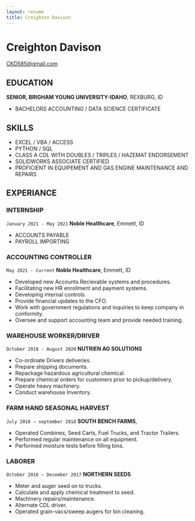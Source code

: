 ```yaml
---
layout: resume
title: Creighton Davison
---
```

# Creighton Davison


<div id="webaddress">
<a href="CKD585@gmail.com">CKD585@gmail.com</a>



## EDUCATION


__SENIOR, BRIGHAM YOUNG UNIVERSITY-IDAHO__, REXBURG, ID

- BACHELORS ACCOUNTING / DATA SCIENCE CERTIFICATE

## SKILLS

- EXCEL / VBA / ACCESS
- PYTHON / SQL
- CLASS A CDL WITH DOUBLES / TRIPLES / HAZEMAT ENDORSEMENT
- SOLIDWORKS ASSOCIATE CERTIFIED
- PROFICIENT IN EQUIPEMENT AND GAS ENGINE MAINTENANCE AND REPAIRS

## EXPERIANCE

### INTERNSHIP

`January 2021 - May 2021`
__Noble Healthcare__, Emmett, ID

- ACCOUNTS PAYABLE
- PAYROLL IMPORTING

### ACCOUNTING CONTROLLER

`May 2021 - Current`
__Noble Healthcare__, Emmett, ID

- Developed new Accounts Recievable systems and procedures.
- Facilitating new HR enrollment and payment systems.
- Developing internal controls.
- Provide financial updates to the CFO.
- Work with government regulations and inquiries to keep company in conformity.
- Oversee and support accounting team and provide needed training.


### WAREHOUSE WORKER/DRIVER

`October 2018 - August 2020`
__NUTRIEN AG SOLUTIONS__

- Co-ordinate Drivers deliveries.
- Prepare shipping documents.
- Repackage hazardous agricultural chemical.
- Prepare chemical orders for customers prior to pickup/delivery.
- Operate heavy machinery.
- Conduct warehouse Inventory.

### FARM HAND SEASONAL HARVEST

`July 2018 – september 2018`
__SOUTH BENCH FARMS__, 

- Operated Combines, Seed Carts, Fuel Trucks, and Tractor Trailers.
- Performed regular maintenance on all equipment.
- Performed moisture tests before filling bins.

### LABORER
`October 2016 – December 2017`
__NORTHERN SEEDS__

- Meter and auger seed on to trucks.
- Calculate and apply chemical treatment to seed.
- Machinery repairs/maintenance.
- Alternate CDL driver.
- Operated grain-vacs/sweep augers for bin cleaning.





<!-- ### Footer
Last updated: May 2013 -->


